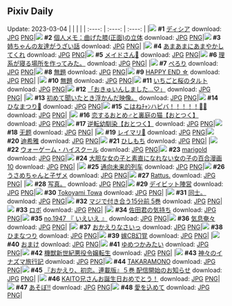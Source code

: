 ## Pixiv Daily
Update: 2023-03-04
|      |      |      |
| :----: | :----: | :----: |
|![](https://pixiv.microyu.workers.dev/c/240x480/img-master/img/2023/03/02/00/00/15/105831307_p0_master1200.jpg) **#1** [ディシア](https://www.pixiv.net/artworks/105831307) download: [JPG](https://pixiv.microyu.workers.dev/img-original/img/2023/03/02/00/00/15/105831307_p0.jpg) [PNG](https://pixiv.microyu.workers.dev/img-original/img/2023/03/02/00/00/15/105831307_p0.png)|![](https://pixiv.microyu.workers.dev/c/240x480/img-master/img/2023/03/02/07/00/07/105838177_p0_master1200.jpg) **#2** [個人メモ：曲げた膝(正面)の立体](https://www.pixiv.net/artworks/105838177) download: [JPG](https://pixiv.microyu.workers.dev/img-original/img/2023/03/02/07/00/07/105838177_p0.jpg) [PNG](https://pixiv.microyu.workers.dev/img-original/img/2023/03/02/07/00/07/105838177_p0.png)|![](https://pixiv.microyu.workers.dev/c/240x480/img-master/img/2023/03/03/00/02/06/105858834_p0_master1200.jpg) **#3** [姉ちゃんの友達がうざい話](https://www.pixiv.net/artworks/105858834) download: [JPG](https://pixiv.microyu.workers.dev/img-original/img/2023/03/03/00/02/06/105858834_p0.jpg) [PNG](https://pixiv.microyu.workers.dev/img-original/img/2023/03/03/00/02/06/105858834_p0.png)|
|![](https://pixiv.microyu.workers.dev/c/240x480/img-master/img/2023/03/03/07/30/01/105865817_p0_master1200.jpg) **#4** [あまあまにあまやかしてくれ](https://www.pixiv.net/artworks/105865817) download: [JPG](https://pixiv.microyu.workers.dev/img-original/img/2023/03/03/07/30/01/105865817_p0.jpg) [PNG](https://pixiv.microyu.workers.dev/img-original/img/2023/03/03/07/30/01/105865817_p0.png)|![](https://pixiv.microyu.workers.dev/c/240x480/img-master/img/2023/03/03/00/00/33/105858629_p0_master1200.jpg) **#5** [メイドさん🍋](https://www.pixiv.net/artworks/105858629) download: [JPG](https://pixiv.microyu.workers.dev/img-original/img/2023/03/03/00/00/33/105858629_p0.jpg) [PNG](https://pixiv.microyu.workers.dev/img-original/img/2023/03/03/00/00/33/105858629_p0.png)|![](https://pixiv.microyu.workers.dev/c/240x480/img-master/img/2023/03/02/18/17/15/105848374_p0_master1200.jpg) **#6** [理系が寝る場所を作ってみた。](https://www.pixiv.net/artworks/105848374) download: [JPG](https://pixiv.microyu.workers.dev/img-original/img/2023/03/02/18/17/15/105848374_p0.jpg) [PNG](https://pixiv.microyu.workers.dev/img-original/img/2023/03/02/18/17/15/105848374_p0.png)|
|![](https://pixiv.microyu.workers.dev/c/240x480/img-master/img/2023/03/03/00/08/41/105859202_p0_master1200.jpg) **#7** [ぺろり](https://www.pixiv.net/artworks/105859202) download: [JPG](https://pixiv.microyu.workers.dev/img-original/img/2023/03/03/00/08/41/105859202_p0.jpg) [PNG](https://pixiv.microyu.workers.dev/img-original/img/2023/03/03/00/08/41/105859202_p0.png)|![](https://pixiv.microyu.workers.dev/c/240x480/img-master/img/2023/03/03/19/58/20/105878458_p0_master1200.jpg) **#8** [無題](https://www.pixiv.net/artworks/105878458) download: [JPG](https://pixiv.microyu.workers.dev/img-original/img/2023/03/03/19/58/20/105878458_p0.jpg) [PNG](https://pixiv.microyu.workers.dev/img-original/img/2023/03/03/19/58/20/105878458_p0.png)|![](https://pixiv.microyu.workers.dev/c/240x480/img-master/img/2023/03/02/19/57/45/105850749_p0_master1200.jpg) **#9** [HAPPY END ☆](https://www.pixiv.net/artworks/105850749) download: [JPG](https://pixiv.microyu.workers.dev/img-original/img/2023/03/02/19/57/45/105850749_p0.jpg) [PNG](https://pixiv.microyu.workers.dev/img-original/img/2023/03/02/19/57/45/105850749_p0.png)|
|![](https://pixiv.microyu.workers.dev/c/240x480/img-master/img/2023/03/02/00/04/29/105831644_p0_master1200.jpg) **#10** [無題](https://www.pixiv.net/artworks/105831644) download: [JPG](https://pixiv.microyu.workers.dev/img-original/img/2023/03/02/00/04/29/105831644_p0.jpg) [PNG](https://pixiv.microyu.workers.dev/img-original/img/2023/03/02/00/04/29/105831644_p0.png)|![](https://pixiv.microyu.workers.dev/c/240x480/img-master/img/2023/03/02/20/30/03/105851731_p0_master1200.jpg) **#11** [いちごと桜のタルト](https://www.pixiv.net/artworks/105851731) download: [JPG](https://pixiv.microyu.workers.dev/img-original/img/2023/03/02/20/30/03/105851731_p0.jpg) [PNG](https://pixiv.microyu.workers.dev/img-original/img/2023/03/02/20/30/03/105851731_p0.png)|![](https://pixiv.microyu.workers.dev/c/240x480/img-master/img/2023/03/02/00/00/38/105831365_p0_master1200.jpg) **#12** [「おきゅいんしました…♡」](https://www.pixiv.net/artworks/105831365) download: [JPG](https://pixiv.microyu.workers.dev/img-original/img/2023/03/02/00/00/38/105831365_p0.jpg) [PNG](https://pixiv.microyu.workers.dev/img-original/img/2023/03/02/00/00/38/105831365_p0.png)|
|![](https://pixiv.microyu.workers.dev/c/240x480/img-master/img/2023/03/02/06/05/33/105837619_p0_master1200.jpg) **#13** [初めて聞いたとき浮かんだ映像。](https://www.pixiv.net/artworks/105837619) download: [JPG](https://pixiv.microyu.workers.dev/img-original/img/2023/03/02/06/05/33/105837619_p0.jpg) [PNG](https://pixiv.microyu.workers.dev/img-original/img/2023/03/02/06/05/33/105837619_p0.png)|![](https://pixiv.microyu.workers.dev/c/240x480/img-master/img/2023/03/03/11/48/11/105869058_p0_master1200.jpg) **#14** [ひなまつり🌸](https://www.pixiv.net/artworks/105869058) download: [JPG](https://pixiv.microyu.workers.dev/img-original/img/2023/03/03/11/48/11/105869058_p0.jpg) [PNG](https://pixiv.microyu.workers.dev/img-original/img/2023/03/03/11/48/11/105869058_p0.png)|![](https://pixiv.microyu.workers.dev/c/240x480/img-master/img/2023/03/02/00/23/32/105832360_p0_master1200.jpg) **#15** [こはねﾁｬﾝハピバ！！！！！🎂🎉](https://www.pixiv.net/artworks/105832360) download: [JPG](https://pixiv.microyu.workers.dev/img-original/img/2023/03/02/00/23/32/105832360_p0.jpg) [PNG](https://pixiv.microyu.workers.dev/img-original/img/2023/03/02/00/23/32/105832360_p0.png)|
|![](https://pixiv.microyu.workers.dev/c/240x480/img-master/img/2023/03/02/12/00/38/105841967_p0_master1200.jpg) **#16** [恋するおとめ♂と裏庭の猫【おとつく】](https://www.pixiv.net/artworks/105841967) download: [JPG](https://pixiv.microyu.workers.dev/img-original/img/2023/03/02/12/00/38/105841967_p0.jpg) [PNG](https://pixiv.microyu.workers.dev/img-original/img/2023/03/02/12/00/38/105841967_p0.png)|![](https://pixiv.microyu.workers.dev/c/240x480/img-master/img/2023/03/03/12/00/28/105869286_p0_master1200.jpg) **#17** [逆転幼馴染【おとつく】](https://www.pixiv.net/artworks/105869286) download: [JPG](https://pixiv.microyu.workers.dev/img-original/img/2023/03/03/12/00/28/105869286_p0.jpg) [PNG](https://pixiv.microyu.workers.dev/img-original/img/2023/03/03/12/00/28/105869286_p0.png)|![](https://pixiv.microyu.workers.dev/c/240x480/img-master/img/2023/03/02/00/01/09/105831432_p0_master1200.jpg) **#18** [无题](https://www.pixiv.net/artworks/105831432) download: [JPG](https://pixiv.microyu.workers.dev/img-original/img/2023/03/02/00/01/09/105831432_p0.jpg) [PNG](https://pixiv.microyu.workers.dev/img-original/img/2023/03/02/00/01/09/105831432_p0.png)|
|![](https://pixiv.microyu.workers.dev/c/240x480/img-master/img/2023/03/02/15/42/28/105845465_p0_master1200.jpg) **#19** [レイマリ🌸](https://www.pixiv.net/artworks/105845465) download: [JPG](https://pixiv.microyu.workers.dev/img-original/img/2023/03/02/15/42/28/105845465_p0.jpg) [PNG](https://pixiv.microyu.workers.dev/img-original/img/2023/03/02/15/42/28/105845465_p0.png)|![](https://pixiv.microyu.workers.dev/c/240x480/img-master/img/2023/03/02/14/10/33/105843978_p0_master1200.jpg) **#20** [迪希雅](https://www.pixiv.net/artworks/105843978) download: [JPG](https://pixiv.microyu.workers.dev/img-original/img/2023/03/02/14/10/33/105843978_p0.jpg) [PNG](https://pixiv.microyu.workers.dev/img-original/img/2023/03/02/14/10/33/105843978_p0.png)|![](https://pixiv.microyu.workers.dev/c/240x480/img-master/img/2023/03/03/20/30/01/105879526_p0_master1200.jpg) **#21** [ひしもち](https://www.pixiv.net/artworks/105879526) download: [JPG](https://pixiv.microyu.workers.dev/img-original/img/2023/03/03/20/30/01/105879526_p0.jpg) [PNG](https://pixiv.microyu.workers.dev/img-original/img/2023/03/03/20/30/01/105879526_p0.png)|
|![](https://pixiv.microyu.workers.dev/c/240x480/img-master/img/2023/03/02/00/00/04/105831266_p0_master1200.jpg) **#22** [ウォーゲーム・ハイスクール](https://www.pixiv.net/artworks/105831266) download: [JPG](https://pixiv.microyu.workers.dev/img-original/img/2023/03/02/00/00/04/105831266_p0.jpg) [PNG](https://pixiv.microyu.workers.dev/img-original/img/2023/03/02/00/00/04/105831266_p0.png)|![](https://pixiv.microyu.workers.dev/c/240x480/img-master/img/2023/03/03/00/00/33/105858628_p0_master1200.jpg) **#23** [marigold](https://www.pixiv.net/artworks/105858628) download: [JPG](https://pixiv.microyu.workers.dev/img-original/img/2023/03/03/00/00/33/105858628_p0.jpg) [PNG](https://pixiv.microyu.workers.dev/img-original/img/2023/03/03/00/00/33/105858628_p0.png)|![](https://pixiv.microyu.workers.dev/c/240x480/img-master/img/2023/03/03/12/22/17/105869624_p0_master1200.jpg) **#24** [大胆な女の子と素直になれない女の子の百合漫画10](https://www.pixiv.net/artworks/105869624) download: [JPG](https://pixiv.microyu.workers.dev/img-original/img/2023/03/03/12/22/17/105869624_p0.jpg) [PNG](https://pixiv.microyu.workers.dev/img-original/img/2023/03/03/12/22/17/105869624_p0.png)|
|![](https://pixiv.microyu.workers.dev/c/240x480/img-master/img/2023/03/02/00/42/31/105832950_p0_master1200.jpg) **#25** [通向未来的列车](https://www.pixiv.net/artworks/105832950) download: [JPG](https://pixiv.microyu.workers.dev/img-original/img/2023/03/02/00/42/31/105832950_p0.jpg) [PNG](https://pixiv.microyu.workers.dev/img-original/img/2023/03/02/00/42/31/105832950_p0.png)|![](https://pixiv.microyu.workers.dev/c/240x480/img-master/img/2023/03/02/02/01/10/105834779_p0_master1200.jpg) **#26** [うさめちゃんと子ザメ](https://www.pixiv.net/artworks/105834779) download: [JPG](https://pixiv.microyu.workers.dev/img-original/img/2023/03/02/02/01/10/105834779_p0.jpg) [PNG](https://pixiv.microyu.workers.dev/img-original/img/2023/03/02/02/01/10/105834779_p0.png)|![](https://pixiv.microyu.workers.dev/c/240x480/img-master/img/2023/03/02/00/00/49/105831394_p0_master1200.jpg) **#27** [Rattus.](https://www.pixiv.net/artworks/105831394) download: [JPG](https://pixiv.microyu.workers.dev/img-original/img/2023/03/02/00/00/49/105831394_p0.jpg) [PNG](https://pixiv.microyu.workers.dev/img-original/img/2023/03/02/00/00/49/105831394_p0.png)|
|![](https://pixiv.microyu.workers.dev/c/240x480/img-master/img/2023/03/03/19/19/50/105877087_p0_master1200.jpg) **#28** [写真。](https://www.pixiv.net/artworks/105877087) download: [JPG](https://pixiv.microyu.workers.dev/img-original/img/2023/03/03/19/19/50/105877087_p0.jpg) [PNG](https://pixiv.microyu.workers.dev/img-original/img/2023/03/03/19/19/50/105877087_p0.png)|![](https://pixiv.microyu.workers.dev/c/240x480/img-master/img/2023/03/02/00/48/08/105833090_p0_master1200.jpg) **#29** [デイビット陣営](https://www.pixiv.net/artworks/105833090) download: [JPG](https://pixiv.microyu.workers.dev/img-original/img/2023/03/02/00/48/08/105833090_p0.jpg) [PNG](https://pixiv.microyu.workers.dev/img-original/img/2023/03/02/00/48/08/105833090_p0.png)|![](https://pixiv.microyu.workers.dev/c/240x480/img-master/img/2023/03/02/00/00/13/105831299_p0_master1200.jpg) **#30** [Tokoyami Towa](https://www.pixiv.net/artworks/105831299) download: [JPG](https://pixiv.microyu.workers.dev/img-original/img/2023/03/02/00/00/13/105831299_p0.jpg) [PNG](https://pixiv.microyu.workers.dev/img-original/img/2023/03/02/00/00/13/105831299_p0.png)|
|![](https://pixiv.microyu.workers.dev/c/240x480/img-master/img/2023/03/02/18/56/01/105849201_p0_master1200.jpg) **#31** [同士。](https://www.pixiv.net/artworks/105849201) download: [JPG](https://pixiv.microyu.workers.dev/img-original/img/2023/03/02/18/56/01/105849201_p0.jpg) [PNG](https://pixiv.microyu.workers.dev/img-original/img/2023/03/02/18/56/01/105849201_p0.png)|![](https://pixiv.microyu.workers.dev/c/240x480/img-master/img/2023/03/03/00/04/11/105858976_p0_master1200.jpg) **#32** [マジで付き合う15分前 5巻](https://www.pixiv.net/artworks/105858976) download: [JPG](https://pixiv.microyu.workers.dev/img-original/img/2023/03/03/00/04/11/105858976_p0.jpg) [PNG](https://pixiv.microyu.workers.dev/img-original/img/2023/03/03/00/04/11/105858976_p0.png)|![](https://pixiv.microyu.workers.dev/c/240x480/img-master/img/2023/03/03/00/01/12/105858735_p0_master1200.jpg) **#33** [ロボ](https://www.pixiv.net/artworks/105858735) download: [JPG](https://pixiv.microyu.workers.dev/img-original/img/2023/03/03/00/01/12/105858735_p0.jpg) [PNG](https://pixiv.microyu.workers.dev/img-original/img/2023/03/03/00/01/12/105858735_p0.png)|
|![](https://pixiv.microyu.workers.dev/c/240x480/img-master/img/2023/03/03/19/16/05/105877338_p0_master1200.jpg) **#34** [佐田君の気持ち](https://www.pixiv.net/artworks/105877338) download: [JPG](https://pixiv.microyu.workers.dev/img-original/img/2023/03/03/19/16/05/105877338_p0.jpg) [PNG](https://pixiv.microyu.workers.dev/img-original/img/2023/03/03/19/16/05/105877338_p0.png)|![](https://pixiv.microyu.workers.dev/c/240x480/img-master/img/2023/03/03/12/19/42/105869581_p0_master1200.jpg) **#35** [no.1947 『 いえいえ 』](https://www.pixiv.net/artworks/105869581) download: [JPG](https://pixiv.microyu.workers.dev/img-original/img/2023/03/03/12/19/42/105869581_p0.jpg) [PNG](https://pixiv.microyu.workers.dev/img-original/img/2023/03/03/12/19/42/105869581_p0.png)|![](https://pixiv.microyu.workers.dev/c/240x480/img-master/img/2023/03/03/07/08/53/105865603_p0_master1200.jpg) **#36** [気息奄々](https://www.pixiv.net/artworks/105865603) download: [JPG](https://pixiv.microyu.workers.dev/img-original/img/2023/03/03/07/08/53/105865603_p0.jpg) [PNG](https://pixiv.microyu.workers.dev/img-original/img/2023/03/03/07/08/53/105865603_p0.png)|
|![](https://pixiv.microyu.workers.dev/c/240x480/img-master/img/2023/03/02/14/46/24/105844550_p0_master1200.jpg) **#37** [おかえりなさいっ](https://www.pixiv.net/artworks/105844550) download: [JPG](https://pixiv.microyu.workers.dev/img-original/img/2023/03/02/14/46/24/105844550_p0.jpg) [PNG](https://pixiv.microyu.workers.dev/img-original/img/2023/03/02/14/46/24/105844550_p0.png)|![](https://pixiv.microyu.workers.dev/c/240x480/img-master/img/2023/03/03/23/02/13/105884841_p0_master1200.jpg) **#38** [ひまなつり](https://www.pixiv.net/artworks/105884841) download: [JPG](https://pixiv.microyu.workers.dev/img-original/img/2023/03/03/23/02/13/105884841_p0.jpg) [PNG](https://pixiv.microyu.workers.dev/img-original/img/2023/03/03/23/02/13/105884841_p0.png)|![](https://pixiv.microyu.workers.dev/c/240x480/img-master/img/2023/03/02/22/26/54/105855150_p0_master1200.jpg) **#39** [嫁CB幻覚](https://www.pixiv.net/artworks/105855150) download: [JPG](https://pixiv.microyu.workers.dev/img-original/img/2023/03/02/22/26/54/105855150_p0.jpg) [PNG](https://pixiv.microyu.workers.dev/img-original/img/2023/03/02/22/26/54/105855150_p0.png)|
|![](https://pixiv.microyu.workers.dev/c/240x480/img-master/img/2023/03/03/17/24/33/105874541_p0_master1200.jpg) **#40** [おまけ](https://www.pixiv.net/artworks/105874541) download: [JPG](https://pixiv.microyu.workers.dev/img-original/img/2023/03/03/17/24/33/105874541_p0.jpg) [PNG](https://pixiv.microyu.workers.dev/img-original/img/2023/03/03/17/24/33/105874541_p0.png)|![](https://pixiv.microyu.workers.dev/c/240x480/img-master/img/2023/03/03/00/01/01/105858706_p0_master1200.jpg) **#41** [ゆめつかみたい](https://www.pixiv.net/artworks/105858706) download: [JPG](https://pixiv.microyu.workers.dev/img-original/img/2023/03/03/00/01/01/105858706_p0.jpg) [PNG](https://pixiv.microyu.workers.dev/img-original/img/2023/03/03/00/01/01/105858706_p0.png)|![](https://pixiv.microyu.workers.dev/c/240x480/img-master/img/2023/03/03/23/26/20/105885727_p0_master1200.jpg) **#42** [機獣新世紀悪役令嬢転生](https://www.pixiv.net/artworks/105885727) download: [JPG](https://pixiv.microyu.workers.dev/img-original/img/2023/03/03/23/26/20/105885727_p0.jpg) [PNG](https://pixiv.microyu.workers.dev/img-original/img/2023/03/03/23/26/20/105885727_p0.png)|
|![](https://pixiv.microyu.workers.dev/c/240x480/img-master/img/2023/03/02/14/11/49/105843997_p0_master1200.jpg) **#43** [神々のイナズマ旅行記](https://www.pixiv.net/artworks/105843997) download: [JPG](https://pixiv.microyu.workers.dev/img-original/img/2023/03/02/14/11/49/105843997_p0.jpg) [PNG](https://pixiv.microyu.workers.dev/img-original/img/2023/03/02/14/11/49/105843997_p0.png)|![](https://pixiv.microyu.workers.dev/c/240x480/img-master/img/2023/03/03/00/00/54/105858690_p0_master1200.jpg) **#44** [TAKARAMONO](https://www.pixiv.net/artworks/105858690) download: [JPG](https://pixiv.microyu.workers.dev/img-original/img/2023/03/03/00/00/54/105858690_p0.jpg) [PNG](https://pixiv.microyu.workers.dev/img-original/img/2023/03/03/00/00/54/105858690_p0.png)|![](https://pixiv.microyu.workers.dev/c/240x480/img-master/img/2023/03/03/21/21/21/105881248_p0_master1200.jpg) **#45** [『おかえり、初恋。連載版』５巻 配信開始のお知らせ](https://www.pixiv.net/artworks/105881248) download: [JPG](https://pixiv.microyu.workers.dev/img-original/img/2023/03/03/21/21/21/105881248_p0.jpg) [PNG](https://pixiv.microyu.workers.dev/img-original/img/2023/03/03/21/21/21/105881248_p0.png)|
|![](https://pixiv.microyu.workers.dev/c/240x480/img-master/img/2023/03/03/00/00/07/105858541_p0_master1200.jpg) **#46** [KAITO兄さんお誕生日おめでとう！](https://www.pixiv.net/artworks/105858541) download: [JPG](https://pixiv.microyu.workers.dev/img-original/img/2023/03/03/00/00/07/105858541_p0.jpg) [PNG](https://pixiv.microyu.workers.dev/img-original/img/2023/03/03/00/00/07/105858541_p0.png)|![](https://pixiv.microyu.workers.dev/c/240x480/img-master/img/2023/03/02/23/29/41/105857592_p0_master1200.jpg) **#47** [あそぼ‼︎](https://www.pixiv.net/artworks/105857592) download: [JPG](https://pixiv.microyu.workers.dev/img-original/img/2023/03/02/23/29/41/105857592_p0.jpg) [PNG](https://pixiv.microyu.workers.dev/img-original/img/2023/03/02/23/29/41/105857592_p0.png)|![](https://pixiv.microyu.workers.dev/c/240x480/img-master/img/2023/03/02/01/09/28/105833646_p0_master1200.jpg) **#48** [愛を込めて](https://www.pixiv.net/artworks/105833646) download: [JPG](https://pixiv.microyu.workers.dev/img-original/img/2023/03/02/01/09/28/105833646_p0.jpg) [PNG](https://pixiv.microyu.workers.dev/img-original/img/2023/03/02/01/09/28/105833646_p0.png)|

